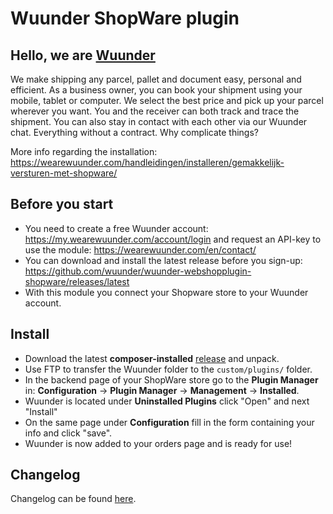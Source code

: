 # Wuunder ShopWare plugin

## Hello, we are [Wuunder](https://wearewuunder.com/) ##
We make shipping any parcel, pallet and document easy, personal and efficient. As a business owner, you can book your shipment using your mobile, tablet or computer. We select the best price and pick up your parcel wherever you want. You and the receiver can both track and trace the shipment. You can also stay in contact with each other via our Wuunder chat. Everything without a contract. Why complicate things?

More info regarding the installation: https://wearewuunder.com/handleidingen/installeren/gemakkelijk-versturen-met-shopware/

## Before you start ##
* You need to create a free Wuunder account: https://my.wearewuunder.com/account/login and request an API-key to use the module: https://wearewuunder.com/en/contact/ 
* You can download and install the latest release before you sign-up: https://github.com/wuunder/wuunder-webshopplugin-shopware/releases/latest
* With this module you connect your Shopware store to your Wuunder account.

## Install ##
* Download the latest __composer-installed__ [release](https://github.com/wuunder/wuunder-webshopplugin-shopware/releases/latest) and unpack.
* Use FTP to transfer the Wuunder folder to the `custom/plugins/` folder.
* In the backend page of your ShopWare store go to the __Plugin Manager__ in: __Configuration__ -> __Plugin Manager__ -> __Management__ -> __Installed__.
* Wuunder is located under __Uninstalled Plugins__ click "Open" and next "Install"
* On the same page under __Configuration__ fill in the form containing your info and click "save".
* Wuunder is now added to your orders page and is ready for use!

## Changelog ##
Changelog can be found [here](CHANGELOG.md).
